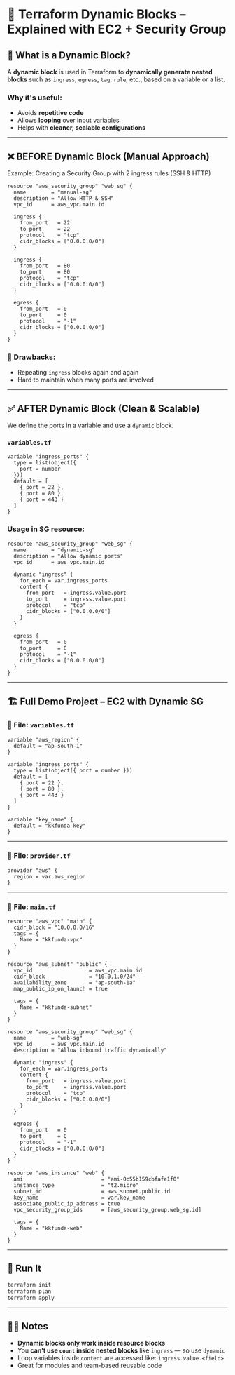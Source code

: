 # 🚀 Terraform Dynamic Blocks – Explained with EC2 + Security Group

## 📘 What is a Dynamic Block?

A **dynamic block** is used in Terraform to **dynamically generate nested blocks** such as `ingress`, `egress`, `tag`, `rule`, etc., based on a variable or a list.

### Why it's useful:

* Avoids **repetitive code**
* Allows **looping** over input variables
* Helps with **cleaner, scalable configurations**

---

## ❌ BEFORE Dynamic Block (Manual Approach)

Example: Creating a Security Group with 2 ingress rules (SSH & HTTP)

```hcl
resource "aws_security_group" "web_sg" {
  name        = "manual-sg"
  description = "Allow HTTP & SSH"
  vpc_id      = aws_vpc.main.id

  ingress {
    from_port   = 22
    to_port     = 22
    protocol    = "tcp"
    cidr_blocks = ["0.0.0.0/0"]
  }

  ingress {
    from_port   = 80
    to_port     = 80
    protocol    = "tcp"
    cidr_blocks = ["0.0.0.0/0"]
  }

  egress {
    from_port   = 0
    to_port     = 0
    protocol    = "-1"
    cidr_blocks = ["0.0.0.0/0"]
  }
}
```

### 🔴 Drawbacks:

* Repeating `ingress` blocks again and again
* Hard to maintain when many ports are involved

---

## ✅ AFTER Dynamic Block (Clean & Scalable)

We define the ports in a variable and use a `dynamic` block.

### `variables.tf`

```hcl
variable "ingress_ports" {
  type = list(object({
    port = number
  }))
  default = [
    { port = 22 },
    { port = 80 },
    { port = 443 }
  ]
}
```

### Usage in SG resource:

```hcl
resource "aws_security_group" "web_sg" {
  name        = "dynamic-sg"
  description = "Allow dynamic ports"
  vpc_id      = aws_vpc.main.id

  dynamic "ingress" {
    for_each = var.ingress_ports
    content {
      from_port   = ingress.value.port
      to_port     = ingress.value.port
      protocol    = "tcp"
      cidr_blocks = ["0.0.0.0/0"]
    }
  }

  egress {
    from_port   = 0
    to_port     = 0
    protocol    = "-1"
    cidr_blocks = ["0.0.0.0/0"]
  }
}
```

---

## 🏗 Full Demo Project – EC2 with Dynamic SG

### 📁 File: `variables.tf`

```hcl
variable "aws_region" {
  default = "ap-south-1"
}

variable "ingress_ports" {
  type = list(object({ port = number }))
  default = [
    { port = 22 },
    { port = 80 },
    { port = 443 }
  ]
}

variable "key_name" {
  default = "kkfunda-key"
}
```

---

### 📁 File: `provider.tf`

```hcl
provider "aws" {
  region = var.aws_region
}
```

---

### 📁 File: `main.tf`

```hcl
resource "aws_vpc" "main" {
  cidr_block = "10.0.0.0/16"
  tags = {
    Name = "kkfunda-vpc"
  }
}

resource "aws_subnet" "public" {
  vpc_id                  = aws_vpc.main.id
  cidr_block              = "10.0.1.0/24"
  availability_zone       = "ap-south-1a"
  map_public_ip_on_launch = true

  tags = {
    Name = "kkfunda-subnet"
  }
}

resource "aws_security_group" "web_sg" {
  name        = "web-sg"
  vpc_id      = aws_vpc.main.id
  description = "Allow inbound traffic dynamically"

  dynamic "ingress" {
    for_each = var.ingress_ports
    content {
      from_port   = ingress.value.port
      to_port     = ingress.value.port
      protocol    = "tcp"
      cidr_blocks = ["0.0.0.0/0"]
    }
  }

  egress {
    from_port   = 0
    to_port     = 0
    protocol    = "-1"
    cidr_blocks = ["0.0.0.0/0"]
  }
}

resource "aws_instance" "web" {
  ami                         = "ami-0c55b159cbfafe1f0"
  instance_type               = "t2.micro"
  subnet_id                   = aws_subnet.public.id
  key_name                    = var.key_name
  associate_public_ip_address = true
  vpc_security_group_ids      = [aws_security_group.web_sg.id]

  tags = {
    Name = "kkfunda-web"
  }
}
```

---

## 🧪 Run It

```bash
terraform init
terraform plan
terraform apply
```

---

## 🧑‍🏫 Notes 

* **Dynamic blocks only work inside resource blocks**
* You **can’t use `count` inside nested blocks** like `ingress` — so use `dynamic`
* Loop variables inside `content` are accessed like: `ingress.value.<field>`
* Great for modules and team-based reusable code
